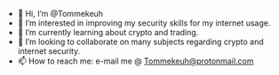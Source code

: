 - 👋 Hi, I’m @Tommekeuh
- 👀 I’m interested in improving my security skills for my internet usage.
- 🌱 I’m currently learning about crypto and trading. 
- 💞️ I’m looking to collaborate on many subjects regarding crypto and internet security. 
- 📫 How to reach me: e-mail me @ Tommekeuh@protonmail.com

<!---
Tommekeuh/Tommekeuh is a ✨ special ✨ repository because its `README.md` (this file) appears on your GitHub profile.
You can click the Preview link to take a look at your changes.
--->
